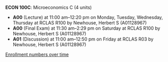 **ECON 100C**: Microeconomics C (4 units)

- **A00** (Lecture) at 11:00 am–12:20 pm on Monday, Tuesday, Wednesday, Thursday at RCLAS R100 by Newhouse, Herbert S (A01128967)
- **A00** (Final Exam) at 11:30 am–2:29 pm on Saturday at RCLAS R100 by Newhouse, Herbert S (A01128967)
- **A01** (Discussion) at 11:00 am–12:50 pm on Friday at RCLAS R03 by Newhouse, Herbert S (A01128967)

[Enrollment numbers over time](./ECON100C.tsv)
